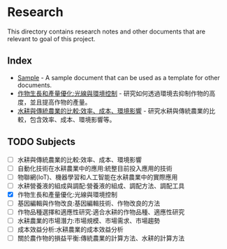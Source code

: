 <!--
 * @Author: hibana2077 hibana2077@gmaill.com
 * @Date: 2024-01-13 10:55:34
 * @LastEditors: hibana2077 hibana2077@gmaill.com
 * @LastEditTime: 2024-01-23 10:21:10
 * @FilePath: /smart_hydroponic_farm/doc/research/README.md
 * @Description: 这是默认设置,请设置`customMade`, 打开koroFileHeader查看配置 进行设置: https://github.com/OBKoro1/koro1FileHeader/wiki/%E9%85%8D%E7%BD%AE
-->
# Research

This directory contains research notes and other documents that are relevant to goal of this project.

## Index

- [Sample](sample.md) - A sample document that can be used as a template for other documents.
- [作物生長和產量優化:光線與環境控制](crop_grow.md) - 研究如何透過環境去抑制作物的高度，並且提高作物的產量。
- [水耕與傳統農業的比較:效率、成本、環境影響](hydroponic_vs_traditional.md) - 研究水耕與傳統農業的比較，包含效率、成本、環境影響等。

## TODO Subjects

- [ ] 水耕與傳統農業的比較:效率、成本、環境影響
- [ ] 自動化技術在水耕農業中的應用:統整目前投入應用的技術
- [ ] 物聯網(IoT)、機器學習和人工智能在水耕農業中的實際應用
- [ ] 水耕營養液的組成與調配:營養液的組成、調配方法、調配工具
- [x] 作物生長和產量優化:光線與環境控制
- [ ] 基因編輯與作物改良:基因編輯技術、作物改良的方法
- [ ] 作物品種選擇和適應性研究:適合水耕的作物品種、適應性研究
- [ ] 水耕農業的市場潛力:市場規模、市場需求、市場趨勢
- [ ] 成本效益分析:水耕農業的成本效益分析
- [ ] 關於農作物的損益平衡:傳統農業的計算方法、水耕的計算方法